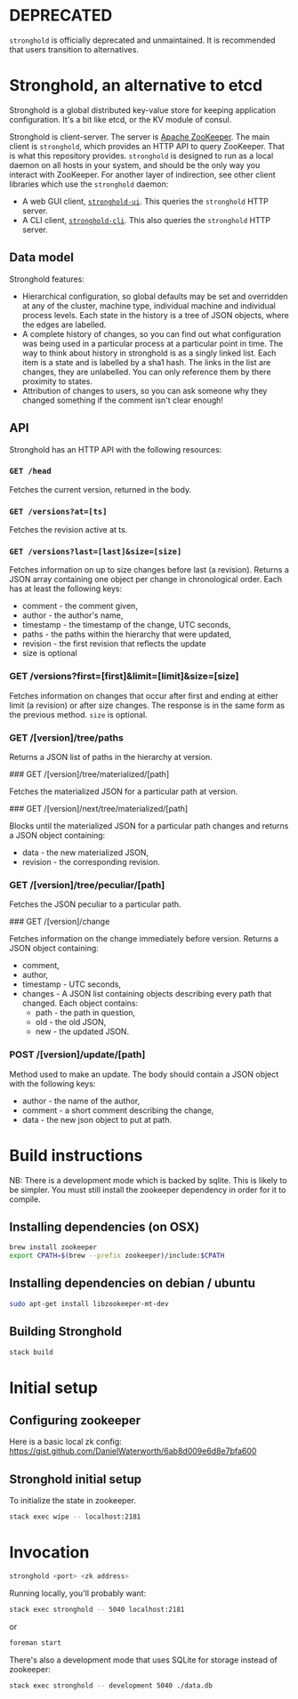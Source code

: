 # DEPRECATED
`stronghold` is officially deprecated and unmaintained.
It is recommended that users transition to alternatives.

# Stronghold, an alternative to etcd

Stronghold is a global distributed key-value store for keeping application configuration.
It's a bit like etcd, or the KV module of consul.

Stronghold is client-server.
The server is [Apache ZooKeeper](https://zookeeper.apache.org/).
The main client is `stronghold`, which provides an HTTP API to query ZooKeeper.
That is what this repository provides.
`stronghold` is designed to run as a local daemon on all hosts in your system,
and should be the only way you interact with ZooKeeper.
For another layer of indirection,
see other client libraries which use the `stronghold` daemon:

* A web GUI client, [`stronghold-ui`](https://github.com/pusher/stronghold-ui).
  This queries the `stronghold` HTTP server.
* A CLI client, [`stronghold-cli`](https://github.com/pusher/stronghold-ruby).
  This also queries the `stronghold` HTTP server.

## Data model

Stronghold features:

* Hierarchical configuration, so global defaults may be set and
  overridden at any of the cluster, machine type, individual machine
  and individual process levels.
  Each state in the history is a tree of JSON objects, where the edges are
  labelled.
* A complete history of changes, so you can find out what
  configuration was being used in a particular process at a particular
  point in time.
  The way to think about history in stronghold is as a singly linked list.
  Each item is a state and is labelled by a sha1 hash. The links in the
  list are changes, they are unlabelled. You can only reference them by
  there proximity to states.
* Attribution of changes to users, so you can ask someone why they
  changed something if the comment isn't clear enough!

## API

Stronghold has an HTTP API with the following resources:

### `GET /head`

Fetches the current version, returned in the body.

### `GET /versions?at=[ts]`

Fetches the revision active at ts.

### `GET /versions?last=[last]&size=[size]`

Fetches information on up to size changes before last (a revision).
Returns a JSON array containing one object per change in chronological
order. Each has at least the following keys:

* comment - the comment given,
* author - the author's name,
* timestamp - the timestamp of the change, UTC seconds,
* paths - the paths within the hierarchy that were updated,
* revision - the first revision that reflects the update
* size is optional

### GET /versions?first=[first]&limit=[limit]&size=[size]

Fetches information on changes that occur after first and ending at
either limit (a revision) or after size changes. The response is in the
same form as the previous method. `size` is optional.

### GET /[version]/tree/paths

Returns a JSON list of paths in the hierarchy at version.

### GET /[version]/tree/materialized/[path]

Fetches the materialized JSON for a particular path at version.

### GET /[version]/next/tree/materialized/[path]

Blocks until the materialized JSON for a particular path changes and
returns a JSON object containing:

* data - the new materialized JSON,
* revision - the corresponding revision.

### GET /[version]/tree/peculiar/[path]

Fetches the JSON peculiar to a particular path.

### GET /[version]/change

Fetches information on the change immediately before version. Returns a
JSON object containing:

* comment,
* author,
* timestamp - UTC seconds,
* changes - A JSON list containing objects describing every path that
  changed. Each object contains:
  * path - the path in question,
  * old - the old JSON,
  * new - the updated JSON.

### POST /[version]/update/[path]

Method used to make an update. The body should contain a JSON object
with the following keys:

* author - the name of the author,
* comment - a short comment describing the change,
* data - the new json object to put at path.

# Build instructions

NB: There is a development mode which is backed by sqlite. This is likely to be
simpler. You must still install the zookeeper dependency in order for it to
compile.

## Installing dependencies (on OSX)

```sh
brew install zookeeper
export CPATH=$(brew --prefix zookeeper)/include:$CPATH
```

## Installing dependencies on debian / ubuntu

```sh
sudo apt-get install libzookeeper-mt-dev
```

## Building Stronghold

```sh
stack build
```

# Initial setup

## Configuring zookeeper

Here is a basic local zk config: https://gist.github.com/DanielWaterworth/6ab8d009e6d8e7bfa600

## Stronghold initial setup

To initialize the state in zookeeper.

```sh
stack exec wipe -- localhost:2181
```

# Invocation

```sh
stronghold <port> <zk address>
```

Running locally, you'll probably want:

```sh
stack exec stronghold -- 5040 localhost:2181
```

or

```sh
foreman start
```

There's also a development mode that uses SQLite for storage instead of zookeeper:

```sh
stack exec stronghold -- development 5040 ./data.db
```
